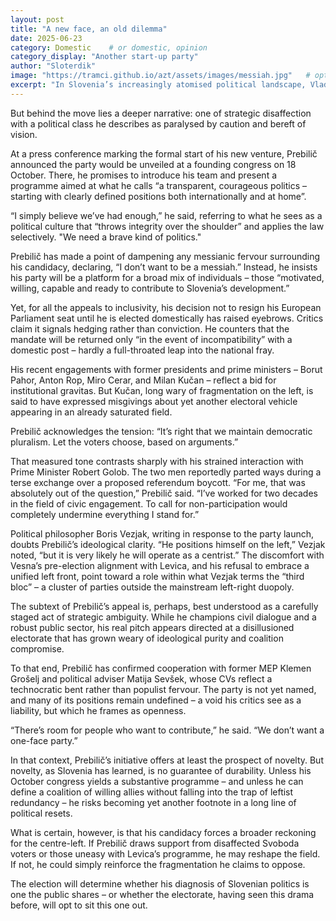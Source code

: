 ```yaml
---
layout: post
title: "A new face, an old dilemma"
date: 2025-06-23
category: Domestic    # or domestic, opinion
category_display: "Another start-up party"
author: "Sloterdik"
image: "https://tramci.github.io/azt/assets/images/messiah.jpg"   # optional
excerpt: "In Slovenia’s increasingly atomised political landscape, Vladimir Prebilič’s decision to launch a new party ahead of the 2026 parliamentary elections may appear a bold personal gamble."
---
```

But behind the move lies a deeper narrative: one of strategic disaffection with a political class he describes as paralysed by caution and bereft of vision.

At a press conference marking the formal start of his new venture, Prebilič announced the party would be unveiled at a founding congress on 18 October. There, he promises to introduce his team and present a programme aimed at what he calls “a transparent, courageous politics – starting with clearly defined positions both internationally and at home”.

“I simply believe we’ve had enough,” he said, referring to what he sees as a political culture that “throws integrity over the shoulder” and applies the law selectively. "We need a brave kind of politics."

Prebilič has made a point of dampening any messianic fervour surrounding his candidacy, declaring, “I don’t want to be a messiah.” Instead, he insists his party will be a platform for a broad mix of individuals – those “motivated, willing, capable and ready to contribute to Slovenia’s development.”

Yet, for all the appeals to inclusivity, his decision not to resign his European Parliament seat until he is elected domestically has raised eyebrows. Critics claim it signals hedging rather than conviction. He counters that the mandate will be returned only “in the event of incompatibility” with a domestic post – hardly a full-throated leap into the national fray.

His recent engagements with former presidents and prime ministers – Borut Pahor, Anton Rop, Miro Cerar, and Milan Kučan – reflect a bid for institutional gravitas. But Kučan, long wary of fragmentation on the left, is said to have expressed misgivings about yet another electoral vehicle appearing in an already saturated field.

Prebilič acknowledges the tension: “It’s right that we maintain democratic pluralism. Let the voters choose, based on arguments.”

That measured tone contrasts sharply with his strained interaction with Prime Minister Robert Golob. The two men reportedly parted ways during a terse exchange over a proposed referendum boycott. “For me, that was absolutely out of the question,” Prebilič said. “I’ve worked for two decades in the field of civic engagement. To call for non-participation would completely undermine everything I stand for.”

Political philosopher Boris Vezjak, writing in response to the party launch, doubts Prebilič’s ideological clarity. “He positions himself on the left,” Vezjak noted, “but it is very likely he will operate as a centrist.” The discomfort with Vesna’s pre-election alignment with Levica, and his refusal to embrace a unified left front, point toward a role within what Vezjak terms the “third bloc” – a cluster of parties outside the mainstream left-right duopoly.

The subtext of Prebilič’s appeal is, perhaps, best understood as a carefully staged act of strategic ambiguity. While he champions civil dialogue and a robust public sector, his real pitch appears directed at a disillusioned electorate that has grown weary of ideological purity and coalition compromise.

To that end, Prebilič has confirmed cooperation with former MEP Klemen Grošelj and political adviser Matija Sevšek, whose CVs reflect a technocratic bent rather than populist fervour. The party is not yet named, and many of its positions remain undefined – a void his critics see as a liability, but which he frames as openness.

“There’s room for people who want to contribute,” he said. “We don’t want a one-face party.”

In that context, Prebilič’s initiative offers at least the prospect of novelty. But novelty, as Slovenia has learned, is no guarantee of durability. Unless his October congress yields a substantive programme – and unless he can define a coalition of willing allies without falling into the trap of leftist redundancy – he risks becoming yet another footnote in a long line of political resets.

What is certain, however, is that his candidacy forces a broader reckoning for the centre-left. If Prebilič draws support from disaffected Svoboda voters or those uneasy with Levica’s programme, he may reshape the field. If not, he could simply reinforce the fragmentation he claims to oppose.

The election will determine whether his diagnosis of Slovenian politics is one the public shares – or whether the electorate, having seen this drama before, will opt to sit this one out.
